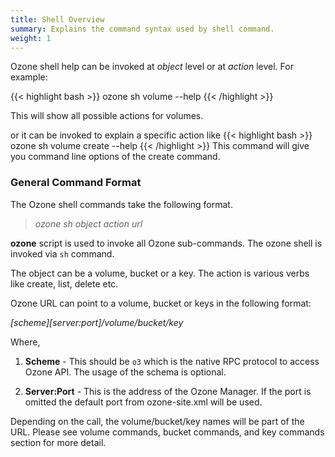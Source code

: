 ```yaml
---
title: Shell Overview
summary: Explains the command syntax used by shell command.
weight: 1
---
```

<!---
  Licensed to the Apache Software Foundation (ASF) under one or more
  contributor license agreements.  See the NOTICE file distributed with
  this work for additional information regarding copyright ownership.
  The ASF licenses this file to You under the Apache License, Version 2.0
  (the "License"); you may not use this file except in compliance with
  the License.  You may obtain a copy of the License at

      http://www.apache.org/licenses/LICENSE-2.0

  Unless required by applicable law or agreed to in writing, software
  distributed under the License is distributed on an "AS IS" BASIS,
  WITHOUT WARRANTIES OR CONDITIONS OF ANY KIND, either express or implied.
  See the License for the specific language governing permissions and
  limitations under the License.
-->

Ozone shell help can be invoked at _object_ level or at _action_ level.
For example:

{{< highlight bash >}}
ozone sh volume --help
{{< /highlight >}}

This will show all possible actions for volumes.

or it can be invoked to explain a specific action like
{{< highlight bash >}}
ozone sh volume create --help
{{< /highlight >}}
This command will give you command line options of the create command.

</p>


### General Command Format

The Ozone shell commands take the following format.

> _ozone sh object action url_

**ozone** script is used to invoke all Ozone sub-commands. The ozone shell is
invoked via ```sh``` command.

The object can be a volume, bucket or a key. The action is various verbs like
create, list, delete etc.


Ozone URL can point to a volume, bucket or keys in the following format:

_\[scheme\]\[server:port\]/volume/bucket/key_


Where,

1. **Scheme** - This should be `o3` which is the native RPC protocol to access
  Ozone API. The usage of the schema is optional.

2. **Server:Port** - This is the address of the Ozone Manager. If the port is
omitted the default port from ozone-site.xml will be used.

Depending on the call, the volume/bucket/key names will be part of the URL.
Please see volume commands, bucket commands, and key commands section for more
detail.
